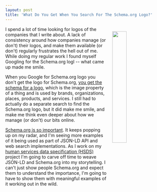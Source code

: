 ```yaml
---
layout: post
title: 'What Do You Get When You Search For The Schema.org Logo?'
---
```

<p><a href="https://schema.org/logo"><img style="padding: 15px;" src="http://kinlane-productions.s3.amazonaws.com/api_evangelist_site/blog/screen_shot_2017_02_10_at_11.56.17_am.png" alt="" width="30%" align="right" /></a></p>
<p>I spend a lot of time looking for logos of the companies that I write about. A lack of consistency around how companies manage (or don't) their logos, and make them available (or don't) regularly frustrates the hell out of me. While doing my regular work I found myself Googling for the Schema.org logl -- what came up made me smile.</p>
<p>When you Google for Schema.org logo you don't get the logo for Schema.org, <a href="https://schema.org/logo">you get the schema for a logo</a>, which is the image property of a thing&nbsp;and is used by brands, organizations, places, products, and services. I still had to actually do a separate search to find the Schema.org logo, but it did make me smile, and make me think even deeper about how we manage (or don't) our bits online.</p>
<p><a href="http://schema.org/">Schema.org is so important</a>. It keeps popping up on my radar, and I'm seeing more examples of it being used as part of JSON-LD API and web search implementations. As I work on my <a href="http://openreferral.org/">human services data specification&nbsp;(HSDS)</a> project I'm going to carve off time to weave JSON-LD and Schema.org into my storytelling. I can't just show people Schema.org and expect them to understand the importance, I'm going to have to show them with meaningful examples of it working out in the wild.</p>